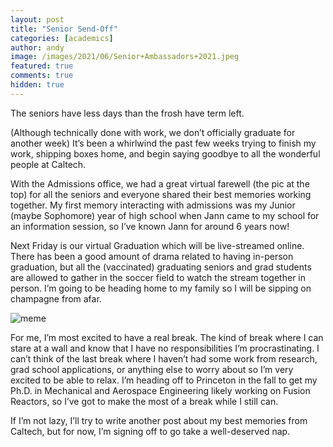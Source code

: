 ```yaml
---
layout: post
title: "Senior Send-Off" 
categories: [academics]
author: andy
image: /images/2021/06/Senior+Ambassadors+2021.jpeg
featured: true
comments: true
hidden: true
---
```



The seniors have less days than the frosh have term left. 

(Although technically done with work, we don’t officially graduate for another week) It’s been a whirlwind the past few weeks trying to finish my work, shipping boxes home, and begin saying goodbye to all the wonderful people at Caltech.

With the Admissions office, we had a great virtual farewell (the pic at the top) for all the seniors and everyone shared their best memories working together. My first memory interacting with admissions was my Junior (maybe Sophomore) year of high school when Jann came to my school for an information session, so I’ve known Jann for around 6 years now! 

Next Friday is our virtual Graduation which will be live-streamed online. There has been a good amount of drama related to having in-person graduation, but all the (vaccinated) graduating seniors and grad students are allowed to gather in the soccer field to watch the stream together in person. I’m going to be heading home to my family so I will be sipping on champagne from afar. 

![meme](/images/2021/06/meme.jpg)

For me, I’m most excited to have a real break. The kind of break where I can stare at a wall and know that I have no responsibilities I’m procrastinating. I can’t think of the last break where I haven’t had some work from research, grad school applications, or anything else to worry about so I’m very excited to be able to relax. I’m heading off to Princeton in the fall to get my Ph.D. in Mechanical and Aerospace Engineering likely working on Fusion Reactors, so I’ve got to make the most of a break while I still can. 

If I’m not lazy, I’ll try to write another post about my best memories from Caltech, but for now, I’m signing off to go take a well-deserved nap. 
